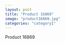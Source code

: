 ```yaml
---
layout: post
title: "Product 16869"
image: "product16869.jpg"
categories: "category1"
---
```

Product 16869
